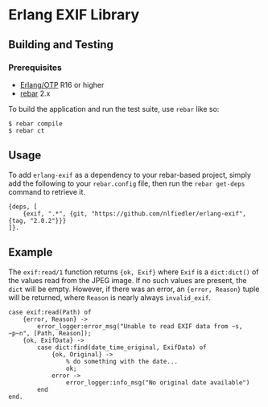 # Erlang EXIF Library

## Building and Testing

### Prerequisites

* [Erlang/OTP](http://www.erlang.org) R16 or higher
* [rebar](https://github.com/rebar/rebar) 2.x

To build the application and run the test suite, use `rebar` like so:

```
$ rebar compile
$ rebar ct
```

## Usage

To add `erlang-exif` as a dependency to your rebar-based project, simply add the following to your `rebar.config` file, then run the `rebar get-deps` command to retrieve it.

```
{deps, [
    {exif, ".*", {git, "https://github.com/nlfiedler/erlang-exif", {tag, "2.0.2"}}}
]}.
```

## Example

The `exif:read/1` function returns `{ok, Exif}` where `Exif` is a `dict:dict()` of the values read from the JPEG image. If no such values are present, the `dict` will be empty. However, if there was an error, an `{error, Reason}` tuple will be returned, where `Reason` is nearly always `invalid_exif`.

```
case exif:read(Path) of
    {error, Reason} ->
        error_logger:error_msg("Unable to read EXIF data from ~s, ~p~n", [Path, Reason]);
    {ok, ExifData} ->
        case dict:find(date_time_original, ExifData) of
            {ok, Original} ->
                % do something with the date...
                ok;
            error ->
                error_logger:info_msg("No original date available")
        end
end.
```
